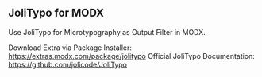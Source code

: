 ## JoliTypo for MODX

Use JoliTypo for Microtypography as Output Filter in MODX.

Download Extra via Package Installer: https://extras.modx.com/package/jolitypo
Official JoliTypo Documentation: https://github.com/jolicode/JoliTypo